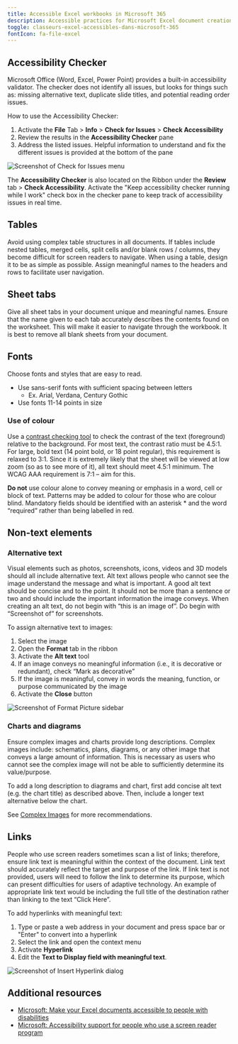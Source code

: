```yaml
---
title: Accessible Excel workbooks in Microsoft 365
description: Accessible practices for Microsoft Excel document creation.
toggle: classeurs-excel-accessibles-dans-microsoft-365
fontIcon: fa-file-excel
---
```


## Accessibility Checker

Microsoft Office (Word, Excel, Power Point) provides a built-in accessibility validator. The checker does not identify all issues, but looks for things such as: missing alternative text, duplicate slide titles, and potential reading order issues.

How to use the Accessibility Checker:

1. Activate the **File** Tab > **Info** > **Check for Issues** > **Check Accessibility**
2. Review the results in the **Accessibility Checker** pane
3. Address the listed issues. Helpful information to understand and fix the different issues is provided at the bottom of the pane

<div class="row">
<div class="col-md-7">
<img class="img-responsive" src="{{ pathPrefix }}/img/en/office365/excel-365-001.jpg" alt="Screenshot of Check for Issues menu">
</div>
</div>

The **Accessibility Checker** is also located on the Ribbon under the **Review** tab > **Check Accessibility**. Activate the "Keep accessibility checker running while I work" check box in the checker pane to keep track of accessibility issues in real time.

## Tables

Avoid using complex table structures in all documents. If tables include nested tables, merged cells, split cells and/or blank rows / columns, they become difficult for screen readers to navigate. When using a table, design it to be as simple as possible. Assign meaningful names to the headers and rows to facilitate user navigation.

## Sheet tabs

Give all sheet tabs in your document unique and meaningful names. Ensure that the name given to each tab accurately describes the contents found on the worksheet. This will make it easier to navigate through the workbook. It is best to remove all blank sheets from your document.

## Fonts

Choose fonts and styles that are easy to read.

- Use sans-serif fonts with sufficient spacing between letters
  - Ex. Arial, Verdana, Century Gothic
- Use fonts 11-14 points in size

### Use of colour

Use a [contrast checking tool](https://webaim.org/resources/contrastchecker/) to check the contrast of the text (foreground) relative to the background. For most text, the contrast ratio must be 4.5:1. For large, bold text (14 point bold, or 18 point regular), this requirement is relaxed to 3:1. Since it is extremely likely that the sheet will be viewed at low zoom (so as to see more of it), all text should meet 4.5:1 minimum. The WCAG AAA requirement is 7:1 – aim for this.

**Do not** use colour alone to convey meaning or emphasis in a word, cell or block of text. Patterns may be added to colour for those who are colour blind. Mandatory fields should be identified with an asterisk \* and the word “required” rather than being labelled in red.

## Non-text elements

### Alternative text

Visual elements such as photos, screenshots, icons, videos and 3D models should all include alternative text. Alt text allows people who cannot see the image understand the message and what is important. A good alt text should be concise and to the point. It should not be more than a sentence or two and should include the important information the image conveys. When creating an alt text, do not begin with “this is an image of”. Do begin with “Screenshot of” for screenshots.

To assign alternative text to images:

1. Select the image
2. Open the **Format** tab in the ribbon
3. Activate the **Alt text** tool
4. If an image conveys no meaningful information (i.e., it is decorative or redundant), check “Mark as decorative”
5. If the image is meaningful, convey in words the meaning, function, or purpose communicated by the image
6. Activate the **Close** button

<div class="row">
<div class="col-md-7">
<img class="img-responsive" src="{{ pathPrefix }}/img/en/office365/excel-365-002.jpg" alt="Screenshot of Format Picture sidebar" />
</div>
</div>

### Charts and diagrams

Ensure complex images and charts provide long descriptions. Complex images include: schematics, plans, diagrams, or any other image that conveys a large amount of information. This is necessary as users who cannot see the complex image will not be able to sufficiently determine its value/purpose.

To add a long description to diagrams and chart, first add concise alt text (e.g. the chart title) as described above. Then, include a longer text alternative below the chart.

See [Complex Images](https://www.w3.org/WAI/tutorials/images/complex/) for more recommendations.

## Links

People who use screen readers sometimes scan a list of links; therefore, ensure link text is meaningful within the context of the document. Link text should accurately reflect the target and purpose of the link. If link text is not provided, users will need to follow the link to determine its purpose, which can present difficulties for users of adaptive technology. An example of appropriate link text would be including the full title of the destination rather than linking to the text “Click Here”.

To add hyperlinks with meaningful text:

1. Type or paste a web address in your document and press space bar or "Enter" to convert into a hyperlink
2. Select the link and open the context menu
3. Activate **Hyperlink**
4. Edit the **Text to Display field with meaningful text**.

<div class="row">
<div class="col-md-7">
<img class="img-responsive" src="{{ pathPrefix }}/img/en/office365/excel-365-003.jpg" alt="Screenshot of Insert Hyperlink dialog" />
</div>
</div>

## Additional resources

- [Microsoft: Make your Excel documents accessible to people with disabilities](https://support.office.com/en-us/article/make-your-excel-documents-accessible-to-people-with-disabilities-6cc05fc5-1314-48b5-8eb3-683e49b3e593)
- [Microsoft: Accessibility support for people who use a screen reader program](https://support.office.com/en-us/article/accessibility-support-for-excel-0976b140-7033-4e2d-8887-187280701bf8)

